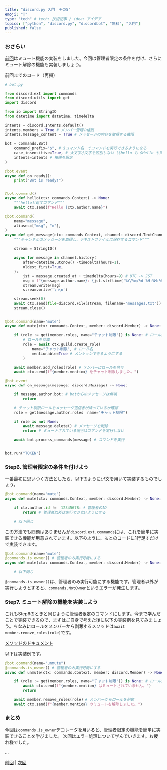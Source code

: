 ```yaml
---
title: "discord.py 入門　その5"
emoji: "🍣"
type: "tech" # tech: 技術記事 / idea: アイデア
topics: ["python", "discord.py", "discordbot", "無料", "入門"]
published: false
---
```


### おさらい

[前回](https://zenn.dev/yumax_panda/articles/bot-tutorial-4)はミュート機能の実装をしました。今回は管理者限定の条件を付け、さらにミュート解除の機能も実装しましょう。

前回までのコード（再掲）

```python
# bot.py

from discord.ext import commands
from discord.utils import get
import discord

from io import StringIO
from datetime import datetime, timedelta

intents = discord.Intents.default()
intents.members = True # メンバー管理の権限
intents.message_content = True # メッセージの内容を取得する権限

bot = commands.Bot(
    command_prefix="$", # $コマンド名　でコマンドを実行できるようになる
    case_insensitive=True, # 大文字小文字を区別しない ($hello も $Hello も同じ!)
    intents=intents # 権限を設定
)

@bot.event
async def on_ready():
    print("Bot is ready!")


@bot.command()
async def hello(ctx: commands.Context) -> None:
    """helloと返すコマンド"""
    await ctx.send(f"Hello {ctx.author.name}")

@bot.command(
    name="message",
    aliases=["msg", "m"],
)
async def get_message(ctx: commands.Context, channel: discord.TextChannel) -> None:
    """チャンネルのメッセージを取得し、テキストファイルに保存するコマンド"""

    stream = StringIO()

    async for message in channel.history(
        after=datetime.utcnow() -timedelta(hours=1),
        oldest_first=True,
    ):
        jst = message.created_at + timedelta(hours=9) # UTC -> JST
        msg = f"{message.author.name}: {jst.strftime('%Y/%m/%d %H:%M:%S')}\n{message.content}"
        stream.write(msg)
        stream.write("\n\n")

    stream.seek(0)
    await ctx.send(file=discord.File(stream, filename="messages.txt"))
    stream.close()


@bot.command(name="mute")
async def mute(ctx: commands.Context, member: discord.Member) -> None:

    if (role := get(member.roles, name="チャット制限")) is None: # ロールがサーバーに存在しない場合
        # ロールを作成
        role = await ctx.guild.create_role(
            name="チャット制限", # ロール名
            mentionable=True # メンションできるようにする
        )

    await member.add_roles(role) # メンバーにロールを付与
    await ctx.send(f"{member.mention} をチャット制限しました。")

@bot.event
async def on_message(message: discord.Message) -> None:

    if message.author.bot: # botからのメッセージは無視
        return

    # チャット制限ロールをメッセージ送信者が持っているか確認
    role = get(message.author.roles, name="チャット制限")

    if role is not None:
        await message.delete() # メッセージを削除
        return # ミュートされている場合はコマンドを実行しない

    await bot.process_commands(message) # コマンドを実行


bot.run("TOKEN")
```

### Step6. 管理者限定の条件を付けよう

一番最初に思いつく方法としたら、以下のように`if`文を用いて実装するものでしょう。

```python
@bot.command(name="mute")
async def mute(ctx: commands.Context, member: discord.Member) -> None:

    if ctx.author.id !=  12345678: # 管理者のID
        return # 管理者以外は実行できないようにする

    # 以下同じ
```

この方法でも問題はありませんが`discord.ext.commands`には、これを簡単に実装できる機能が用意されています。以下のように、もとのコードに1行足すだけで実装できます。

```python
@bot.command(name="mute")
@commands.is_owner() # 管理者のみ実行可能にする
async def mute(ctx: commands.Context, member: discord.Member) -> None:

    # 以下同じ
```

`@commands.is_owner()`は、管理者のみ実行可能にする機能です。管理者以外が実行しようとすると、`commands.NotOwner`というエラーが発生します。

### Step7. ミュート解除の機能を実装しよう

これもStep6のときと同じように管理者限定のコマンドにします。今まで学んだことで実装できるので、まずはご自身で考えた後に以下の実装例を見てみましょう。ちなみにロールをメンバーから剥奪するメソッドは`await member.remove_roles(role)`です。

[メソッドのドキュメント](https://discordpy.readthedocs.io/ja/latest/api.html?highlight=member#discord.Member.remove_roles)

以下は実装例です。

```python
@bot.command(name="unmute")
@commands.is_owner() # 管理者のみ実行可能にする
async def unmute(ctx: commands.Context, member: discord.Member) -> None:

    if (role := get(member.roles, name="チャット制限")) is None: # ロールがサーバーに存在しない場合
        await ctx.send(f"{member.mention} はミュートされていません。")
        return

    await member.remove_roles(role) # メンバーからロールを剥奪
    await ctx.send(f"{member.mention} のミュートを解除しました。")
```

### まとめ

今回は`commands.is_owner`デコレータを用いると、管理者限定の機能を簡単に実装できることを学びました。
次回はエラー処理について学んでいきます。お疲れ様でした。

...

[前回](https://zenn.dev/yumax_panda/articles/bot-tutorial-4) | [次回](https://zenn.dev/yumax_panda/articles/bot-tutorial-6)